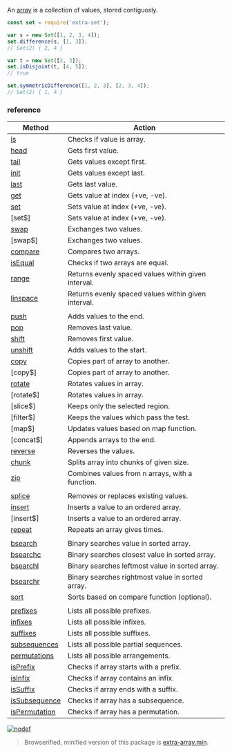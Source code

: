 An [array] is a collection of values, stored contiguosly.

```javascript
const set = require('extra-set');

var s = new Set([1, 2, 3, 4]);
set.difference(s, [1, 3]);
// Set(2) { 2, 4 }

var t = new Set([2, 3]);
set.isDisjoint(t, [4, 5]);
// true

set.symmetricDifference([1, 2, 3], [2, 3, 4]);
// Set(2) { 1, 4 }
```

### reference

| Method                 | Action
|------------------------|-------
| [is]                   | Checks if value is array.
| [head]                 | Gets first value.
| [tail]                 | Gets values except first.
| [init]                 | Gets values except last.
| [last]                 | Gets last value.
| [get]                  | Gets value at index (+ve, -ve).
| [set]                  | Sets value at index (+ve, -ve).
| [set$]                 | Sets value at index (+ve, -ve).
| [swap]                 | Exchanges two values.
| [swap$]                | Exchanges two values.
| [compare]              | Compares two arrays.
| [isEqual]              | Checks if two arrays are equal.
| [range]                | Returns evenly spaced values within given interval.
| [linspace]             | Returns evenly spaced values within given interval.
|                        | 
| [push]                 | Adds values to the end. 
| [pop]                  | Removes last value.
| [shift]                | Removes first value.
| [unshift]              | Adds values to the start.
| [copy]                 | Copies part of array to another.
| [copy$]                | Copies part of array to another.
| [rotate]               | Rotates values in array.
| [rotate$]              | Rotates values in array.
| [slice$]               | Keeps only the selected region.
| [filter$]              | Keeps the values which pass the test.
| [map$]                 | Updates values based on map function.
| [concat$]              | Appends arrays to the end.
| [reverse]              | Reverses the values.
| [chunk]                | Splits array into chunks of given size.
| [zip]                  | Combines values from n arrays, with a function.
|                        | 
| [splice]               | Removes or replaces existing values.
| [insert]               | Inserts a value to an ordered array.
| [insert$]              | Inserts a value to an ordered array.
| [repeat]               | Repeats an array gives times.
|                        | 
| [bsearch]              | Binary searches value in sorted array.
| [bsearchc]             | Binary searches closest value in sorted array.
| [bsearchl]             | Binary searches leftmost value in sorted array.
| [bsearchr]             | Binary searches rightmost value in sorted array.
| [sort]                 | Sorts based on compare function (optional).
|                        | 
| [prefixes]             | Lists all possible prefixes.
| [infixes]              | Lists all possible infixes.
| [suffixes]             | Lists all possible suffixes.
| [subsequences]         | Lists all possible partial sequences.
| [permutations]         | Lists all possible arrangements.
| [isPrefix]             | Checks if array starts with a prefix.
| [isInfix]              | Checks if array contains an infix.
| [isSuffix]             | Checks if array ends with a suffix.
| [isSubsequence]        | Checks if array has a subsequence.
| [isPermutation]        | Checks if array has a permutation.

[![nodef](https://merferry.glitch.me/card/extra-array.svg)](https://nodef.github.io)

> Browserified, minified version of this package is [extra-array.min].

[is]: https://github.com/nodef/extra-array/wiki/is
[head]: https://github.com/nodef/extra-array/wiki/head
[tail]: https://github.com/nodef/extra-array/wiki/tail
[init]: https://github.com/nodef/extra-array/wiki/init
[last]: https://github.com/nodef/extra-array/wiki/last
[get]: https://github.com/nodef/extra-array/wiki/get
[set]: https://github.com/nodef/extra-array/wiki/set
[set]: https://github.com/nodef/extra-array/wiki/set
[swap]: https://github.com/nodef/extra-array/wiki/swap
[swap]: https://github.com/nodef/extra-array/wiki/swap
[compare]: https://github.com/nodef/extra-array/wiki/compare
[isEqual]: https://github.com/nodef/extra-array/wiki/isEqual
[range]: https://github.com/nodef/extra-array/wiki/range
[linspace]: https://github.com/nodef/extra-array/wiki/linspace
[push]: https://github.com/nodef/extra-array/wiki/push
[pop]: https://github.com/nodef/extra-array/wiki/pop
[shift]: https://github.com/nodef/extra-array/wiki/shift
[unshift]: https://github.com/nodef/extra-array/wiki/unshift
[copy]: https://github.com/nodef/extra-array/wiki/copy
[copy]: https://github.com/nodef/extra-array/wiki/copy
[rotate]: https://github.com/nodef/extra-array/wiki/rotate
[rotate]: https://github.com/nodef/extra-array/wiki/rotate
[slice]: https://github.com/nodef/extra-array/wiki/slice
[filter]: https://github.com/nodef/extra-array/wiki/filter
[map]: https://github.com/nodef/extra-array/wiki/map
[concat]: https://github.com/nodef/extra-array/wiki/concat
[reverse]: https://github.com/nodef/extra-array/wiki/reverse
[chunk]: https://github.com/nodef/extra-array/wiki/chunk
[zip]: https://github.com/nodef/extra-array/wiki/zip
[splice]: https://github.com/nodef/extra-array/wiki/splice
[insert]: https://github.com/nodef/extra-array/wiki/insert
[insert]: https://github.com/nodef/extra-array/wiki/insert
[repeat]: https://github.com/nodef/extra-array/wiki/repeat
[bsearch]: https://github.com/nodef/extra-array/wiki/bsearch
[bsearchc]: https://github.com/nodef/extra-array/wiki/bsearchc
[bsearchl]: https://github.com/nodef/extra-array/wiki/bsearchl
[bsearchr]: https://github.com/nodef/extra-array/wiki/bsearchr
[sort]: https://github.com/nodef/extra-array/wiki/sort
[prefixes]: https://github.com/nodef/extra-array/wiki/prefixes
[infixes]: https://github.com/nodef/extra-array/wiki/infixes
[suffixes]: https://github.com/nodef/extra-array/wiki/suffixes
[subsequences]: https://github.com/nodef/extra-array/wiki/subsequences
[permutations]: https://github.com/nodef/extra-array/wiki/permutations
[isPrefix]: https://github.com/nodef/extra-array/wiki/isPrefix
[isInfix]: https://github.com/nodef/extra-array/wiki/isInfix
[isSuffix]: https://github.com/nodef/extra-array/wiki/isSuffix
[isSubsequence]: https://github.com/nodef/extra-array/wiki/isSubsequence
[isPermutation]: https://github.com/nodef/extra-array/wiki/isPermutation
[array]: https://developer.mozilla.org/en-US/docs/Web/JavaScript/Reference/Global_Objects/Array
[extra-array.min]: https://www.npmjs.com/package/extra-array.min
